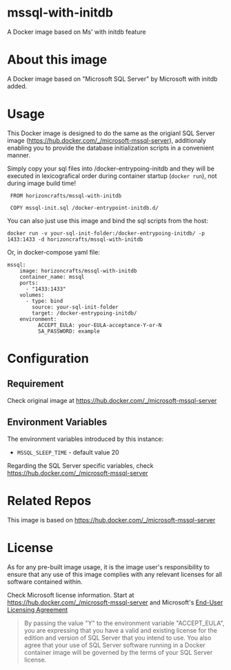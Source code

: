 # mssql-with-initdb
A Docker image based on Ms' with initdb feature

# About this image
A Docker image based on "Microsoft SQL Server" by Microsoft with initdb added.

# Usage
This Docker image is designed to do the same as the origianl SQL Server image (https://hub.docker.com/_/microsoft-mssql-server), additionaly enabling you to provide the database initialization scripts in a convenient manner.

Simply copy your sql files into /docker-entrypoing-initdb and they will be executed in lexicografical order during container startup (`docker run`), not during image build time!

```
 FROM horizoncrafts/mssql-with-initdb

 COPY mssql-init.sql /docker-entrypoint-initdb.d/
```

You can also just use this image and bind the sql scripts from the host:

```
docker run -v your-sql-init-folder:/docker-entrypoing-initdb/ -p 1433:1433 -d horizoncrafts/mssql-with-initdb
```

Or, in docker-compose yaml file:

```
mssql:
    image: horizoncrafts/mssql-with-initdb
    container_name: mssql
    ports:
      - "1433:1433"
    volumes:
      - type: bind
        source: your-sql-init-folder
        target: /docker-entrypoing-initdb/
    environment:
          ACCEPT_EULA: your-EULA-acceptance-Y-or-N
          SA_PASSWORD: example
```

# Configuration

## Requirement
Check original image at https://hub.docker.com/_/microsoft-mssql-server

## Environment Variables

The environment variables introduced by this instance:

- `MSSQL_SLEEP_TIME` - default value 20

Regarding the SQL Server specific variables, check https://hub.docker.com/_/microsoft-mssql-server

# Related Repos
This image is based on https://hub.docker.com/_/microsoft-mssql-server

# License
As for any pre-built image usage, it is the image user's responsibility to ensure that any use of this image complies with any relevant licenses for all software contained within.

Check Microsoft license information. Start at https://hub.docker.com/_/microsoft-mssql-server and Microsoft's [End-User Licensing Agreement](https://go.microsoft.com/fwlink/?linkid=857698)
> By passing the value "Y" to the environment variable "ACCEPT_EULA", you are expressing that you have a valid and existing license for the edition and version of SQL Server that you intend to use. You also agree that your use of SQL Server software running in a Docker container image will be governed by the terms of your SQL Server license.